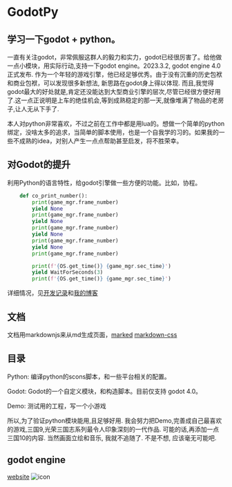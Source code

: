 # GodotPy

## 学习一下godot + python。

一直有关注godot，非常佩服这群人的毅力和实力，godot已经很厉害了。给他做一点小模块，用实际行动,支持一下godot engine。2023.3.2, godot engine 4.0正式发布. 作为一个年轻的游戏引擎，他已经足够优秀。由于没有沉重的历史包袱和商业包袱，可以发现很多新想法, 新思路在godot身上得以体现. 而且,我觉得godot最大的好处就是,肯定还没能达到大型商业引擎的层次,尽管已经很方便好用了.这一点正说明是上车的绝佳机会,等到成熟稳定的那一天,就像堆满了物品的老房子,让人无从下手了.

本人对python非常喜欢，不过之前在工作中都是用lua的。想做一个简单的python绑定，没啥太多的追求，当简单的脚本使用，也是一个自我学的习的。如果我的一些不成熟的idea，对别人产生一点点帮助甚至启发，将不胜荣幸。


## 对Godot的提升
利用Python的语言特性，给godot引擎做一些方便的功能。比如，协程。
```python
    def co_print_number():
        print(game_mgr.frame_number)
        yield None
        print(game_mgr.frame_number)
        yield None
        print(game_mgr.frame_number)
        yield None
        print(game_mgr.frame_number)
        yield None
        print(game_mgr.frame_number)

        print(f'{OS.get_time()} {game_mgr.sec_time}')
        yield WaitForSeconds(3)
        print(f'{OS.get_time()} {game_mgr.sec_time}')
```

详细情况，见[开发记录](Demo/README.md)和[我的博客](https://bianpeng001.github.io/GodotPy/blog.htm)

## 文档
文档用markdownjs来从md生成页面，[marked](https://github.com/markedjs/marked)
[markdown-css](https://github.com/sindresorhus/github-markdown-css)


## 目录

Python: 编译python的scons脚本，和一些平台相关的配置。

Godot: Godot的一个自定义模块，和构造脚本。目前仅支持 godot 4.0。

Demo: 测试用的工程，写一个小游戏

所以,为了验证python模块能用,且足够好用. 我会努力把Demo,完善成自己最喜欢的游戏,三国9,光荣三国志系列最令人印象深刻的一代作品. 可能的话,再添加一点三国10的内容. 当然画面立绘和音乐, 我就不追随了. 不是不想, 应该毫无可能吧.

## godot engine
[website](https://godotengine.org)
![icon](https://godotengine.org/assets/logo_dark.svg)


